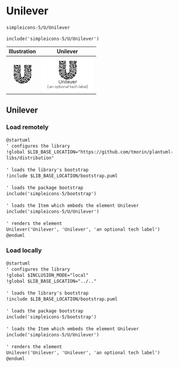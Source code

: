 # Unilever


```text
simpleicons-5/U/Unilever
```

```text
include('simpleicons-5/U/Unilever')
```



| Illustration | Unilever |
| :---: | :---: |
| ![illustration for Illustration](../../simpleicons-5/U/Unilever.png) | ![illustration for Unilever](../../simpleicons-5/U/Unilever.Local.png) |




## Unilever

### Load remotely
```plantuml
@startuml
' configures the library
!global $LIB_BASE_LOCATION="https://github.com/tmorin/plantuml-libs/distribution"

' loads the library's bootstrap
!include $LIB_BASE_LOCATION/bootstrap.puml

' loads the package bootstrap
include('simpleicons-5/bootstrap')

' loads the Item which embeds the element Unilever
include('simpleicons-5/U/Unilever')

' renders the element
Unilever('Unilever', 'Unilever', 'an optional tech label')
@enduml
```

### Load locally
```plantuml
@startuml
' configures the library
!global $INCLUSION_MODE="local"
!global $LIB_BASE_LOCATION="../.."

' loads the library's bootstrap
!include $LIB_BASE_LOCATION/bootstrap.puml

' loads the package bootstrap
include('simpleicons-5/bootstrap')

' loads the Item which embeds the element Unilever
include('simpleicons-5/U/Unilever')

' renders the element
Unilever('Unilever', 'Unilever', 'an optional tech label')
@enduml
```

